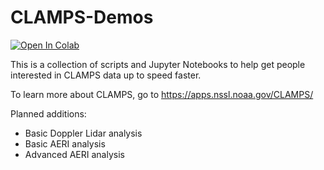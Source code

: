 # CLAMPS-Demos

[![Open In Colab](https://colab.research.google.com/assets/colab-badge.svg)](https://colab.research.google.com/github/TMBell05/CLAMPS-Demos/)

This is a collection of scripts and Jupyter Notebooks to help get people interested in CLAMPS data up to speed faster.

To learn more about CLAMPS, go to https://apps.nssl.noaa.gov/CLAMPS/

Planned additions:
  - Basic Doppler Lidar analysis 
  - Basic AERI analysis
  - Advanced AERI analysis

